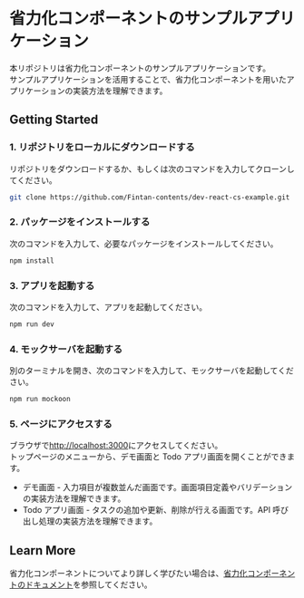 # 省力化コンポーネントのサンプルアプリケーション

本リポジトリは省力化コンポーネントのサンプルアプリケーションです。  
サンプルアプリケーションを活用することで、省力化コンポーネントを用いたアプリケーションの実装方法を理解できます。

## Getting Started

### 1. リポジトリをローカルにダウンロードする

リポジトリをダウンロードするか、もしくは次のコマンドを入力してクローンしてください。

```bash
git clone https://github.com/Fintan-contents/dev-react-cs-example.git
```

### 2. パッケージをインストールする

次のコマンドを入力して、必要なパッケージをインストールしてください。

```bash
npm install
```

### 3. アプリを起動する

次のコマンドを入力して、アプリを起動してください。

```bash
npm run dev
```

### 4. モックサーバを起動する

別のターミナルを開き、次のコマンドを入力して、モックサーバを起動してください。

```bash
npm run mockoon
```

### 5. ページにアクセスする

ブラウザで[http://localhost:3000](http://localhost:3000)にアクセスしてください。  
トップページのメニューから、デモ画面と Todo アプリ画面を開くことができます。

- デモ画面 - 入力項目が複数並んだ画面です。画面項目定義やバリデーションの実装方法を理解できます。
- Todo アプリ画面 - タスクの追加や更新、削除が行える画面です。API 呼び出し処理の実装方法を理解できます。

## Learn More

省力化コンポーネントについてより詳しく学びたい場合は、[省力化コンポーネントのドキュメント](https://fintan-contents.github.io/dev-react-cs-document)を参照してください。
